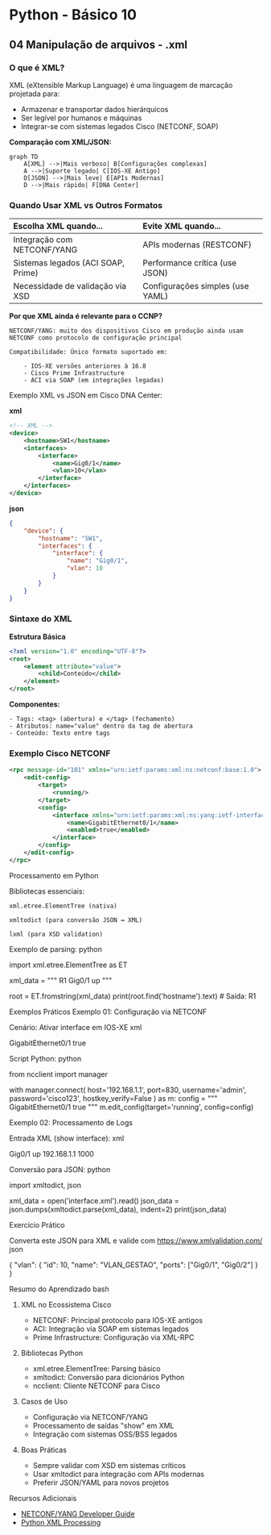 # Python - Básico 10

## 04 Manipulação de arquivos - .xml

### O que é XML?
XML (eXtensible Markup Language) é uma linguagem de marcação projetada para:
- Armazenar e transportar dados hierárquicos
- Ser legível por humanos e máquinas
- Integrar-se com sistemas legados Cisco (NETCONF, SOAP)

**Comparação com XML/JSON:**
```mermaid
graph TD
    A[XML] -->|Mais verboso| B[Configurações complexas]
    A -->|Suporte legado| C[IOS-XE Antigo]
    D[JSON] -->|Mais leve| E[APIs Modernas]
    D -->|Mais rápido| F[DNA Center]
```

### Quando Usar XML vs Outros Formatos  

| **Escolha XML quando...**          | **Evite XML quando...**          |
|:-----------------------------------|:---------------------------------|
| Integração com NETCONF/YANG        | APIs modernas (RESTCONF)         |
| Sistemas legados (ACI SOAP, Prime) | Performance crítica (use JSON)   |
| Necessidade de validação via XSD   | Configurações simples (use YAML) |

**Por que XML ainda é relevante para o CCNP?**

    NETCONF/YANG: muito dos dispositivos Cisco em produção ainda usam NETCONF como protocolo de configuração principal

    Compatibilidade: Único formato suportado em:

        - IOS-XE versões anteriores à 16.8
        - Cisco Prime Infrastructure
        - ACI via SOAP (em integrações legadas)

Exemplo XML vs JSON em Cisco DNA Center:

**xml**

```xml
<!-- XML -->
<device>
    <hostname>SW1</hostname>
    <interfaces>
        <interface>
            <name>Gig0/1</name>
            <vlan>10</vlan>
        </interface>
    </interfaces>
</device>
```

**json**

```json
{
    "device": {
        "hostname": "SW1",
        "interfaces": {
            "interface": {
                "name": "Gig0/1",
                "vlan": 10
            }
        }
    }
}
```

### Sintaxe do XML

**Estrutura Básica**

```xml
<?xml version="1.0" encoding="UTF-8"?>
<root>
    <element attribute="value">
        <child>Conteúdo</child>
    </element>
</root>
```

**Componentes:**  

    - Tags: <tag> (abertura) e </tag> (fechamento)
    - Atributos: name="value" dentro da tag de abertura
    - Conteúdo: Texto entre tags

### Exemplo Cisco NETCONF

```xml
<rpc message-id="101" xmlns="urn:ietf:params:xml:ns:netconf:base:1.0">
    <edit-config>
        <target>
            <running/>
        </target>
        <config>
            <interface xmlns="urn:ietf:params:xml:ns:yang:ietf-interfaces">
                <name>GigabitEthernet0/1</name>
                <enabled>true</enabled>
            </interface>
        </config>
    </edit-config>
</rpc>
```

Processamento em Python

Bibliotecas essenciais:

    xml.etree.ElementTree (nativa)

    xmltodict (para conversão JSON ↔ XML)

    lxml (para XSD validation)

Exemplo de parsing:
python

import xml.etree.ElementTree as ET

xml_data = """
<device>
    <hostname>R1</hostname>
    <interfaces>
        <interface>
            <name>Gig0/1</name>
            <status>up</status>
        </interface>
    </interfaces>
</device>"""

root = ET.fromstring(xml_data)
print(root.find('hostname').text)  # Saída: R1

Exemplos Práticos
Exemplo 01: Configuração via NETCONF

Cenário: Ativar interface em IOS-XE
xml

<rpc message-id="101">
    <edit-config>
        <target>
            <running/>
        </target>
        <config>
            <interface xmlns="urn:ietf:params:xml:ns:yang:ietf-interfaces">
                <name>GigabitEthernet0/1</name>
                <enabled>true</enabled>
            </interface>
        </config>
    </edit-config>
</rpc>

Script Python:
python

from ncclient import manager

with manager.connect(
    host='192.168.1.1',
    port=830,
    username='admin',
    password='cisco123',
    hostkey_verify=False
) as m:
    config = """
    <config>
        <interfaces xmlns="urn:ietf:params:xml:ns:yang:ietf-interfaces">
            <interface>
                <name>GigabitEthernet0/1</name>
                <enabled>true</enabled>
            </interface>
        </interfaces>
    </config>"""
    m.edit_config(target='running', config=config)

Exemplo 02: Processamento de Logs

Entrada XML (show interface):
xml

<interface>
    <name>Gig0/1</name>
    <status>up</status>
    <ip-address>192.168.1.1</ip-address>
    <speed>1000</speed>
</interface>

Conversão para JSON:
python

import xmltodict, json

xml_data = open('interface.xml').read()
json_data = json.dumps(xmltodict.parse(xml_data), indent=2)
print(json_data)

Exercício Prático

Converta este JSON para XML e valide com https://www.xmlvalidation.com/
json

{
    "vlan": {
        "id": 10,
        "name": "VLAN_GESTAO",
        "ports": ["Gig0/1", "Gig0/2"]
    }
}

Resumo do Aprendizado
bash

1. XML no Ecossistema Cisco  
   - NETCONF: Principal protocolo para IOS-XE antigos  
   - ACI: Integração via SOAP em sistemas legados  
   - Prime Infrastructure: Configuração via XML-RPC  

2. Bibliotecas Python  
   - xml.etree.ElementTree: Parsing básico  
   - xmltodict: Conversão para dicionários Python  
   - ncclient: Cliente NETCONF para Cisco  

3. Casos de Uso  
   - Configuração via NETCONF/YANG  
   - Processamento de saídas "show" em XML  
   - Integração com sistemas OSS/BSS legados  

4. Boas Práticas
   - Sempre validar com XSD em sistemas críticos
   - Usar xmltodict para integração com APIs modernas
   - Preferir JSON/YAML para novos projetos

Recursos Adicionais

- [NETCONF/YANG Developer Guide](https://www.cisco.com/c/en/us/support/ios-nx-os-software/ios-xe-17/products-installation-and-configuration-guides-list.html#!netconf-yang-and-restconf-guide)
- [Python XML Processing](https://docs.python.org/3/library/xml.html)


